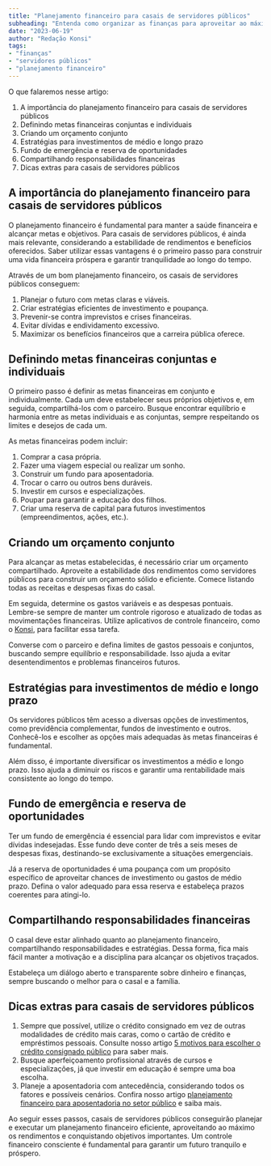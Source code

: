 ```yaml
---
title: "Planejamento financeiro para casais de servidores públicos"
subheading: "Entenda como organizar as finanças para aproveitar ao máximo o seu rendimento."
date: "2023-06-19"
author: "Redação Konsi"
tags:
- "finanças"
- "servidores públicos"
- "planejamento financeiro"
---
```


O que falaremos nesse artigo:

1. A importância do planejamento financeiro para casais de servidores públicos
2. Definindo metas financeiras conjuntas e individuais
3. Criando um orçamento conjunto
4. Estratégias para investimentos de médio e longo prazo
5. Fundo de emergência e reserva de oportunidades
6. Compartilhando responsabilidades financeiras
7. Dicas extras para casais de servidores públicos

## A importância do planejamento financeiro para casais de servidores públicos

O planejamento financeiro é fundamental para manter a saúde financeira e alcançar metas e objetivos. Para casais de servidores públicos, é ainda mais relevante, considerando a estabilidade de rendimentos e benefícios oferecidos. Saber utilizar essas vantagens é o primeiro passo para construir uma vida financeira próspera e garantir tranquilidade ao longo do tempo.

Através de um bom planejamento financeiro, os casais de servidores públicos conseguem:

1. Planejar o futuro com metas claras e viáveis.
2. Criar estratégias eficientes de investimento e poupança.
3. Prevenir-se contra imprevistos e crises financeiras.
4. Evitar dívidas e endividamento excessivo.
5. Maximizar os benefícios financeiros que a carreira pública oferece.

## Definindo metas financeiras conjuntas e individuais

O primeiro passo é definir as metas financeiras em conjunto e individualmente. Cada um deve estabelecer seus próprios objetivos e, em seguida, compartilhá-los com o parceiro. Busque encontrar equilíbrio e harmonia entre as metas individuais e as conjuntas, sempre respeitando os limites e desejos de cada um.

As metas financeiras podem incluir:

1. Comprar a casa própria.
2. Fazer uma viagem especial ou realizar um sonho.
3. Construir um fundo para aposentadoria.
4. Trocar o carro ou outros bens duráveis.
5. Investir em cursos e especializações.
6. Poupar para garantir a educação dos filhos.
7. Criar uma reserva de capital para futuros investimentos (empreendimentos, ações, etc.).

## Criando um orçamento conjunto

Para alcançar as metas estabelecidas, é necessário criar um orçamento compartilhado. Aproveite a estabilidade dos rendimentos como servidores públicos para construir um orçamento sólido e eficiente. Comece listando todas as receitas e despesas fixas do casal.

Em seguida, determine os gastos variáveis e as despesas pontuais. Lembre-se sempre de manter um controle rigoroso e atualizado de todas as movimentações financeiras. Utilize aplicativos de controle financeiro, como o [Konsi](https://www.konsi.com.br/app), para facilitar essa tarefa.

Converse com o parceiro e defina limites de gastos pessoais e conjuntos, buscando sempre equilíbrio e responsabilidade. Isso ajuda a evitar desentendimentos e problemas financeiros futuros.

## Estratégias para investimentos de médio e longo prazo

Os servidores públicos têm acesso a diversas opções de investimentos, como previdência complementar, fundos de investimento e outros. Conhecê-los e escolher as opções mais adequadas às metas financeiras é fundamental.

Além disso, é importante diversificar os investimentos a médio e longo prazo. Isso ajuda a diminuir os riscos e garantir uma rentabilidade mais consistente ao longo do tempo.

## Fundo de emergência e reserva de oportunidades

Ter um fundo de emergência é essencial para lidar com imprevistos e evitar dívidas indesejadas. Esse fundo deve conter de três a seis meses de despesas fixas, destinando-se exclusivamente a situações emergenciais.

Já a reserva de oportunidades é uma poupança com um propósito específico de aproveitar chances de investimento ou gastos de médio prazo. Defina o valor adequado para essa reserva e estabeleça prazos coerentes para atingi-lo.

## Compartilhando responsabilidades financeiras

O casal deve estar alinhado quanto ao planejamento financeiro, compartilhando responsabilidades e estratégias. Dessa forma, fica mais fácil manter a motivação e a disciplina para alcançar os objetivos traçados.

Estabeleça um diálogo aberto e transparente sobre dinheiro e finanças, sempre buscando o melhor para o casal e a família.

## Dicas extras para casais de servidores públicos

1. Sempre que possível, utilize o crédito consignado em vez de outras modalidades de crédito mais caras, como o cartão de crédito e empréstimos pessoais. Consulte nosso artigo [5 motivos para escolher o crédito consignado público](https://konsi.com.br/postagens/5-motivos-para-escolher-o-credito-consignado-publico) para saber mais.
2. Busque aperfeiçoamento profissional através de cursos e especializações, já que investir em educação é sempre uma boa escolha.
3. Planeje a aposentadoria com antecedência, considerando todos os fatores e possíveis cenários. Confira nosso artigo [planejamento financeiro para aposentadoria no setor público](https://konsi.com.br/postagens/planejamento-financeiro-para-aposentadoria-no-setor-pblico) e saiba mais.

Ao seguir esses passos, casais de servidores públicos conseguirão planejar e executar um planejamento financeiro eficiente, aproveitando ao máximo os rendimentos e conquistando objetivos importantes. Um controle financeiro consciente é fundamental para garantir um futuro tranquilo e próspero.